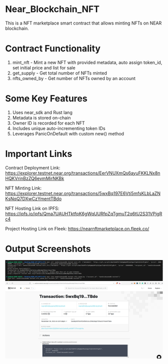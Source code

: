 # Near_Blockchain_NFT
This is a NFT marketplace smart contract that allows minting NFTs on NEAR blockchain.

# Contract Functionality
1) mint_nft - Mint a new NFT with provided metadata, auto assign token_id, set initial price and list for sale
2) get_supply - Get total number of NFTs minted
3) nfts_owned_by - Get number of NFTs owned by an account

# Some Key Features
1) Uses near_sdk and Rust lang
2) Metadata is stored on-chain
3) Owner ID is recorded for each NFT
4) Includes unique auto-incrementing token IDs
5) Leverages PanicOnDefault with custom new() method

# Important Links
Contract Deployment Link: https://explorer.testnet.near.org/transactions/EerVNUXmQs6ayuFKKLNx8nHQKVrinBzZQ6evmMirNKBk

NFT Minting Link: https://explorer.testnet.near.org/transactions/5wxBq197E6Vti5mfsKLbLaZNKsNqQ7DXwCzYmentTBdo

NFT Hosting Link on IPFS: https://ipfs.io/ipfs/Qma7UAUHTktfpK6gWqUURfpZqTgmuT2q6tU2S31VPjgRc4

Project Hosting Link on Fleek: https://nearnftmarketplace.on.fleek.co/

# Output Screenshots
![My Image](images/1.png)
![My Image](images/2.png)
